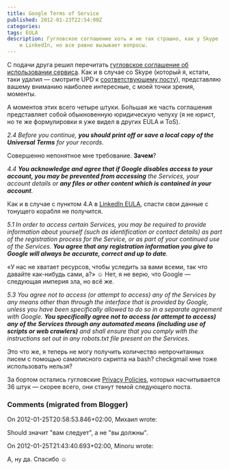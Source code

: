 ```yaml
---
title: Google Terms of Service
published: 2012-01-23T22:54:00Z
categories: 
tags: EULA
description: Гугловское соглашение хоть и не так страшно, как у Skype
    и LinkedIn, но все равно вызывает вопросы.
---
```


С подачи друга решил перечитать <a href="http://www.google.com/accounts/TOS?hl=en-GB_GB">гугловское соглашение об использовании сервиса</a>. Как и в случае со Skype (который я, кстати, таки удалил — смотрите UPD к [соответствующему посту](/posts/2010-04-19-skype-eula-excerpts.html)), представляю вашему вниманию наиболее интересные, с моей точки зрения, моменты.

А моментов этих всего четыре штуки. Бо́льшая же часть соглашения представляет собой обыкновенную юридическую чепуху (я не юрист, но те же формулировки я уже видел в других EULA и ToS).

<i>2.4 Before you continue, <b>you should print off or save a local copy of the Universal Terms</b> for your records.</i>

Совершенно непонятное мне требование. <b>Зачем</b>?

<i>4.4 <b>You acknowledge and agree that if Google disables access to your account, you may be prevented from accessing</b> the Services, your account details or <b>any files or other content which is contained in your account</b>.</i>

Как и в случае с пунктом 4.A в <a href='http://www.linkedin.com/static?key=user_agreement'>LinkedIn EULA</a>, спасти свои данные с тонущего корабля не получится.

<i>5.1 In order to access certain Services, you may be required to provide information about yourself (such as identification or contact details) as part of the registration process for the Service, or as part of your continued use of the Services. <b>You agree that any registration information you give to Google will always be accurate, correct and up to date</b>.</i>

«У нас не хватает ресурсов, чтобы уследить за вами всеми, так что давайте как-нибудь сами, а?» ☺ Нет, я не верю, что Google — следующая империя зла, но всё же.

<i>5.3 You agree not to access (or attempt to access) any of the Services by any means other than through the interface that is provided by Google, unless you have been specifically allowed to do so in a separate agreement with Google. <b>You specifically agree not to access (or attempt to access) any of the Services through any automated means (including use of scripts or web crawlers)</b> and shall ensure that you comply with the instructions set out in any robots.txt file present on the Services. </i>

Это что же, я теперь не могу получить количество непрочитанных писем с помощью самописного скрипта на bash? checkgmail мне тоже использовать нельзя?

За бортом остались гугловские <a href='https://www.google.com/intl/en/privacy/'>Privacy Policies</a>, которых насчитывается 36 штук — скорее всего, они станут темой следующего поста.

<h3 id='hakyll-convert-comments-title'>Comments (migrated from Blogger)</h3>
<div class='hakyll-convert-comment'>
<p class='hakyll-convert-comment-date'>On 2012-01-25T20:58:53.846+02:00, Михаил wrote:</p>
<p class='hakyll-convert-comment-body'>
Should значит &quot;вам следует&quot;, а не &quot;вы должны&quot;.
</p>
</div>

<div class='hakyll-convert-comment'>
<p class='hakyll-convert-comment-date'>On 2012-01-25T21:43:40.693+02:00, Minoru wrote:</p>
<p class='hakyll-convert-comment-body'>
А, ну да. Спасибо ☺
</p>
</div>



